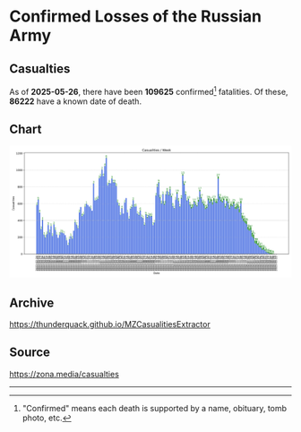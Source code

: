 
# Confirmed Losses of the Russian Army

## Casualties

As of **2025-05-26**, there have been **109625** confirmed[^1] fatalities.
Of these, **86222** have a known date of death.

## Chart

![7-Day Intervals Bar Chart](./docs/7days.svg)

## Archive

https://thunderquack.github.io/MZCasualitiesExtractor

## Source

https://zona.media/casualties

---

[^1]: "Confirmed" means each death is supported by a name, obituary, tomb photo, etc.
